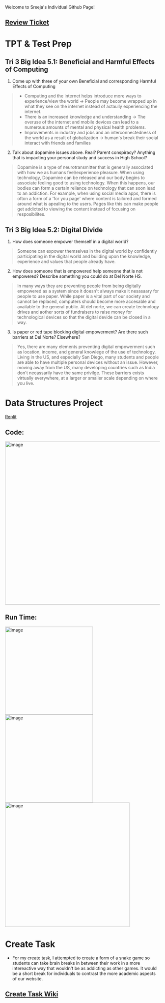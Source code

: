Welcome to Sreeja's Individual Github Page!

## [Review Ticket](https://github.com/kamryns/curly-cupboard/issues/13#issue-1168808077_)

# TPT & Test Prep

## Tri 3 Big Idea 5.1: Beneficial and Harmful Effects of Computing

 1. Come up with three of your own Beneficial and corresponding Harmful Effects of Computing
 > * Computing and the internet helps introduce more ways to experience/view the world -> People may become wrapped up in what they see on the internet instead of actaully experiencing the internet.
 > * There is an increased knowledge and understanding -> The overuse of the internet and mobile devices can lead to a numerous amounts of mental and physical health problems.
 > * Improvements in industry and jobs and an interconnectedness of the world as a result of globalization -> human's break their social interact with friends and families
 2. Talk about dopamine issues above. Real? Parent conspiracy? Anything that is impacting your personal study and success in High School?
 >  Dopamine is a type of neurotransmitter that is generally associated with how we as humans feel/experience pleasure. When using technology, Dopamine can be released and our body begins to associate feeling good to using technology. When this happens, our bodies can form a certain reliance on technology that can soon lead to an addiction. For example, when using social media apps, there is ofton a form of a 'for you page' where content is tailored and formed around what is apealing to the users. Pages like this can make people get addicted to viewing the content instead of focusing on resposibilites. 
 
## Tri 3 Big Idea 5.2: Digital Divide

 1. How does someone empower themself in a digital world?
 > Someone can expower themselves in the digital world by confidently participating in the digital world and building upon the knowledge, experience and values that people already have. 
 2.  How does someone that is empowered help someone that is not empowered? Describe something you could do at Del Norte HS.
 > In many ways they are preventing people from being digitally empowered as a system since it doesn't always make it nesasaary for people to use paper. While paper is a vital part of our society and cannot be replaced, computers should become more accesable and available to the general public. At del norte, we can create technology drives and aother sorts of fundraisers to raise money for technological devices so that the digital devide can be closed in a way. 
 3. Is paper or red tape blocking digital empowerment? Are there such barriers at Del Norte? Elsewhere?
 > Yes, there are many elements preventing digital empowerment such as location, income, and general knowlege of the use of technology. Living in the US, and especially San Diego, many students and people are able to have multiple personal devices without an issue. However, moving away from the US, many developing countries such as India don't necassarily have the same privilge. These barriers exists virtually everywhere, at a larger or smaller scale depending on where you live.
 
# Data Structures Project
[Replit](https://replit.com/@SreejaVad/Nighthawk-Replit-Console-Project#main.py)

## Code:
 <img width="531" alt="image" src="https://user-images.githubusercontent.com/89220356/158208020-6f952f19-3d71-4e27-a0f7-ff2219b4c5e7.png">

## Run Time:
 <img width="286" alt="image" src="https://user-images.githubusercontent.com/89220356/158208356-5837e999-85c6-4bf5-b0b4-aaca58602ecb.png">
 <img width="286" alt="image" src="https://user-images.githubusercontent.com/89220356/158208489-e7066a3b-692b-474b-a22b-ba0323c3db9d.png">
 <img width="405" alt="image" src="https://user-images.githubusercontent.com/89220356/158208561-c1b122b2-3668-4723-b3b9-b0e12bdb43a2.png">


 # Create Task

 * For my create task, I attempted to create a form of a snake game so students can take brain breaks in between their work in a more intereactive way that wouldn't be as addicting as other games. It would be a short break for individuals to contrast the more academic aspects of our website.

## [Create Task Wiki](https://github.com/JakubPonulak/5_hackers/wiki/Create-Task:-Kevin,-Hamza,-Sreeja)
